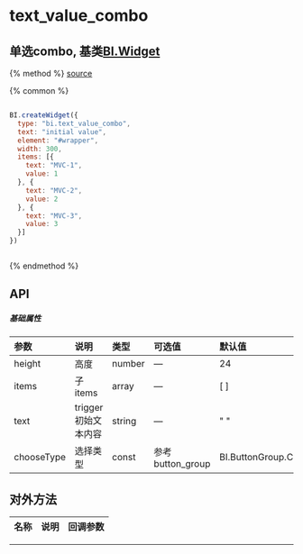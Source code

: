 # text_value_combo

## 单选combo, 基类[BI.Widget](/core/widget.md)

{% method %}
[source](https://jsfiddle.net/fineui/72xwcdee/)

{% common %}
```javascript

BI.createWidget({
  type: "bi.text_value_combo",
  text: "initial value",
  element: "#wrapper",
  width: 300,
  items: [{
    text: "MVC-1",
    value: 1
  }, {
    text: "MVC-2",
    value: 2
  }, {
    text: "MVC-3",
    value: 3
  }]
})



```

{% endmethod %}

## API
##### 基础属性
| 参数    | 说明           | 类型  | 可选值 | 默认值
| :------ |:-------------  | :-----| :----|:----
| height | 高度 | number | — | 24
| items | 子items | array | — | [ ]
| text | trigger初始文本内容 | string | — | " " |
| chooseType | 选择类型 | const |参考button_group | BI.ButtonGroup.CHOOSE_TYPE_SINGLE |



## 对外方法
| 名称     | 说明                           |  回调参数
| :------ |:-------------                  | :-----





---